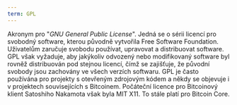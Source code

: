 ```yaml
---
term: GPL
---
```


Akronym pro "*GNU General Public License*". Jedná se o sérii licencí pro svobodný software, kterou původně vytvořila Free Software Foundation. Uživatelům zaručuje svobodu používat, upravovat a distribuovat software. GPL však vyžaduje, aby jakýkoliv odvozený nebo modifikovaný software byl rovněž distribuován pod stejnou licencí, čímž se zajišťuje, že původní svobody jsou zachovány ve všech verzích softwaru. GPL je často používána pro projekty s otevřeným zdrojovým kódem a někdy se objevuje i v projektech souvisejících s Bitcoinem. Počáteční licence pro Bitcoinový klient Satoshiho Nakamota však byla MIT X11. To stále platí pro Bitcoin Core.